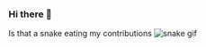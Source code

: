 ### Hi there 👋

<!--
**RoysYB/RoysYB** is a ✨ _special_ ✨ repository because its `README.md` (this file) appears on your GitHub profile.

Here are some ideas to get you started:

- 🔭 I’m currently working on ...
- 🌱 I’m currently learning ...
- 👯 I’m looking to collaborate on ...
- 🤔 I’m looking for help with ...
- 💬 Ask me about ...
- 📫 How to reach me: ...
- 😄 Pronouns: ...
- ⚡ Fun fact: ...
-->
Is that a  snake eating my contributions
![snake gif](https://github.com/RoysYB/RoysYB/blob/2941fc75ea75fc106eee3db07ea8a1dddfa293cc/github-contribution-grid-snake.svg)
